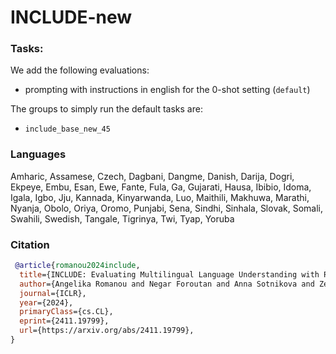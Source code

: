 # INCLUDE-new


### Tasks:
We add the following evaluations:
- prompting with instructions in english for the 0-shot setting (`default`)

The groups to simply run the default tasks are:
- `include_base_new_45`

### Languages

Amharic, Assamese, Czech, Dagbani, Dangme, Danish, Darija, Dogri, Ekpeye, Embu, Esan, Ewe, Fante, Fula, Ga, Gujarati, Hausa, Ibibio, Idoma, Igala, Igbo, Jju, Kannada, Kinyarwanda, Luo, Maithili, Makhuwa, Marathi, Nyanja, Obolo, Oriya, Oromo, Punjabi, Sena, Sindhi, Sinhala, Slovak, Somali, Swahili, Swedish, Tangale, Tigrinya, Twi, Tyap, Yoruba


### Citation

```bibtex
 @article{romanou2024include,
  title={INCLUDE: Evaluating Multilingual Language Understanding with Regional Knowledge},
  author={Angelika Romanou and Negar Foroutan and Anna Sotnikova and Zeming Chen and Sree Harsha Nelaturu and Shivalika Singh and Rishabh Maheshwary and Micol Altomare and Mohamed A Haggag and Imanol Schlag and Marzieh Fadaee and Sara Hooker and Antoine Bosselut and others},
  journal={ICLR},
  year={2024},
  primaryClass={cs.CL},
  eprint={2411.19799},
  url={https://arxiv.org/abs/2411.19799},
}
```
